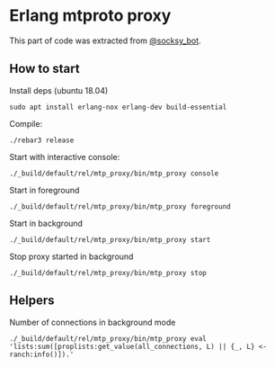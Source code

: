 Erlang mtproto proxy
====================

This part of code was extracted from [@socksy_bot](https://t.me/socksy_bot).

How to start
------------

Install deps (ubuntu 18.04)

```
sudo apt install erlang-nox erlang-dev build-essential
```

Compile:

```
./rebar3 release
```

Start with interactive console:

```
./_build/default/rel/mtp_proxy/bin/mtp_proxy console
```

Start in foreground

```
./_build/default/rel/mtp_proxy/bin/mtp_proxy foreground
```

Start in background

```
./_build/default/rel/mtp_proxy/bin/mtp_proxy start
```

Stop proxy started in background

```
./_build/default/rel/mtp_proxy/bin/mtp_proxy stop
```

Helpers
-------

Number of connections in background mode

```
./_build/default/rel/mtp_proxy/bin/mtp_proxy eval 'lists:sum([proplists:get_value(all_connections, L) || {_, L} <- ranch:info()]).'
```
